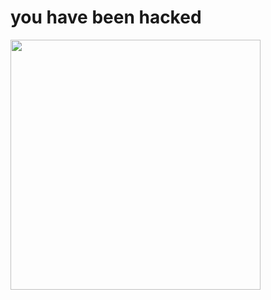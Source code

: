 
  <h1>you have been hacked</h1>
  <img src="https://c.tenor.com/lIMtjiAYuT8AAAAC/breezy-hacker.gif" width=400>

